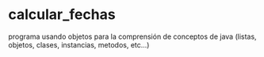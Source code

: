 # calcular_fechas
programa usando objetos para la comprensión de conceptos de java (listas, objetos, clases, instancias, metodos, etc...)
